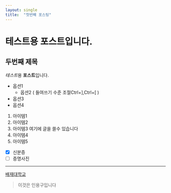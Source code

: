 ```yaml
---
layout: single
title:  "첫번째 포스팅"
---
```


# 테스트용 포스트입니다.

## 두번째 제목

*테스트*용 **포스트**입니다.

- 옵션1
  - 옵션2 ( 들여쓰기 수준 조절Ctrl+],Ctrl+[ )
- 옵션3
- 옵션4

1. 아이템1
2. 아이템2
3. 아이템3
여기에 글을 쓸수 있습니다
4. 아이템4
5. 아이템5

- [x] 신분증
- [ ] 증명사진

------

[배재대학교](http://www.pcu.ac.kr)

> 이것은 인용구입니다
